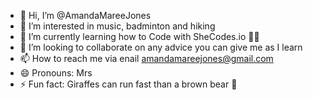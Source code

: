 - 👋 Hi, I’m @AmandaMareeJones
- 👀 I’m interested in music, badminton and hiking
- 🌱 I’m currently learning how to Code with SheCodes.io 👩‍💻
- 💞️ I’m looking to collaborate on any advice you can give me as I learn
- 📫 How to reach me via enail amandamareejones@gmail.com
- 😄 Pronouns: Mrs
- ⚡ Fun fact: Giraffes can run fast than a brown bear 🦒

<!---
AmandaMareeJones/AmandaMareeJones is a ✨ special ✨ repository because its `README.md` (this file) appears on your GitHub profile.
You can click the Preview link to take a look at your changes.
--->
